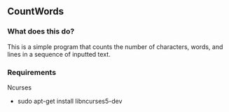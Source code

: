 ## CountWords

### What does this do?

This is a simple program that counts the number of characters, words, and lines in a sequence of inputted text.


### Requirements

Ncurses

* sudo apt-get install libncurses5-dev


